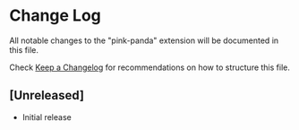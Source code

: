 # Change Log

All notable changes to the "pink-panda" extension will be documented in this file.

Check [Keep a Changelog](http://keepachangelog.com/) for recommendations on how to structure this file.

## [Unreleased]

- Initial release
